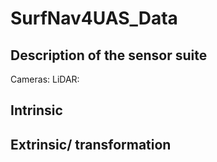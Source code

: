 # SurfNav4UAS_Data


## Description of the sensor suite

Cameras:
LiDAR:


## Intrinsic 


## Extrinsic/ transformation


##
